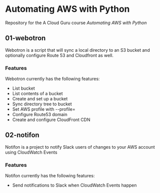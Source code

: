 # Automating AWS with Python

Repository for the A Cloud Guru course *Automating AWS with Python*

## 01-webotron

Webotron is a script that will sync a local directory to an S3 bucket and optionally configure Route 53 and Cloudfront as well.

### Features

Webotron currently has the following features:

- List bucket
- List contents of a bucket
- Create and set up a bucket
- Sync directory tree to bucket
- Set AWS profile with --profile=<profileName>
- Configure Route53 domain
- Create and configure CloudFront CDN

## 02-notifon

Notifon is a project to notify Slack users of changes to your AWS account using CloudWatch Events

### Features

Notifon currently has the following features:

- Send notifications to Slack when CloudWatch Events happen
